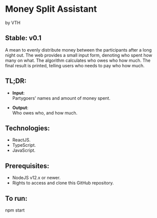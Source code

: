 # Money Split Assistant
by VTH
## Stable: v0.1

A mean to evenly distribute money between the participants after a long night out. The web provides a small input form, 
denoting who spent how many on what. The algorithm calculates who owes who how much. The final result is printed, telling
users who needs to pay who how much.

## TL;DR: 
- <b>Input</b>: \
Partygoers' names and amount of money spent.

- <b>Output</b>: \
Who owes who, and how much.

## Technologies:
- ReactJS.
- TypeScript.
- JavaScript.

## Prerequisites:
- NodeJS v12.x or newer.
- Rights to access and clone this GitHub repository.

## To run:
npm start